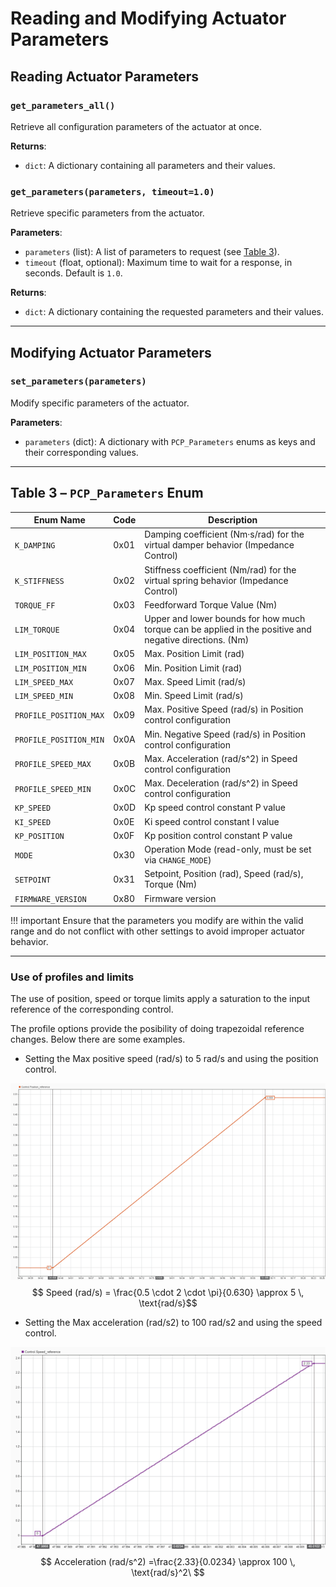 
# Reading and Modifying Actuator Parameters

## Reading Actuator Parameters

### `get_parameters_all()`

Retrieve all configuration parameters of the actuator at once.

**Returns**:
- `dict`: A dictionary containing all parameters and their values.

### `get_parameters(parameters, timeout=1.0)`

Retrieve specific parameters from the actuator.

**Parameters**:
- `parameters` (list): A list of parameters to request (see [Table 3](#table-3-pcp_parameters-enum)).
- `timeout` (float, optional): Maximum time to wait for a response, in seconds. Default is `1.0`.

**Returns**:
- `dict`: A dictionary containing the requested parameters and their values.

---

## Modifying Actuator Parameters

### `set_parameters(parameters)`

Modify specific parameters of the actuator.

**Parameters**:
- `parameters` (dict): A dictionary with `PCP_Parameters` enums as keys and their corresponding values.

---

## Table 3 – `PCP_Parameters` Enum

| Enum Name                | Code   | Description |
|--------------------------|--------|-------------|
| `K_DAMPING`              | 0x01   | Damping coefficient (Nm·s/rad) for the virtual damper behavior (Impedance Control) |
| `K_STIFFNESS`            | 0x02   | Stiffness coefficient (Nm/rad) for the virtual spring behavior (Impedance Control) |
| `TORQUE_FF`              | 0x03   | Feedforward Torque Value (Nm) |
| `LIM_TORQUE`             | 0x04   | Upper and lower bounds for how much torque can be applied in the positive and negative directions. (Nm) |
| `LIM_POSITION_MAX`       | 0x05   | Max. Position Limit (rad) |
| `LIM_POSITION_MIN`       | 0x06   | Min. Position Limit (rad) |
| `LIM_SPEED_MAX`          | 0x07   | Max. Speed Limit (rad/s) |
| `LIM_SPEED_MIN`          | 0x08   | Min. Speed Limit (rad/s) |
| `PROFILE_POSITION_MAX`   | 0x09   | Max. Positive Speed (rad/s) in Position control configuration |
| `PROFILE_POSITION_MIN`   | 0x0A   | Min. Negative Speed (rad/s) in Position control configuration |
| `PROFILE_SPEED_MAX`      | 0x0B   | Max. Acceleration (rad/s^2) in Speed control configuration |
| `PROFILE_SPEED_MIN`      | 0x0C   | Max. Deceleration (rad/s^2) in Speed control configuration |
| `KP_SPEED`               | 0x0D   | Kp speed control constant P value |
| `KI_SPEED`               | 0x0E   | Ki speed control constant I value |
| `KP_POSITION`            | 0x0F   | Kp position control constant P value |
| `MODE`                   | 0x30   | Operation Mode (read-only, must be set via `CHANGE_MODE`) |
| `SETPOINT`               | 0x31   | Setpoint, Position (rad), Speed (rad/s), Torque (Nm) |
| `FIRMWARE_VERSION`       | 0x80   | Firmware version |

!!! important
    Ensure that the parameters you modify are within the valid range and do not conflict with other settings to avoid improper actuator behavior.

---
### Use of profiles and limits

The use of position, speed or torque limits apply a saturation to the input reference of the corresponding control.

The profile options provide the posibility of doing trapezoidal reference changes. Below there are some examples.

- Setting the Max positive speed (rad/s) to 5 rad/s and using the position control.

![Speed profile](figs/Classes-04-PulsarActuator_Parameters/Speed_profile.png)
$$ Speed (rad/s) = \frac{0.5 \cdot 2 \cdot \pi}{0.630} \approx 5 \, \text{rad/s}$$

- Setting the Max acceleration (rad/s2) to 100 rad/s2 and using the speed control.

![Acceleration profile](figs/Classes-04-PulsarActuator_Parameters/Acceleration_profile.png)
$$ Acceleration (rad/s^2) =\frac{2.33}{0.0234} \approx 100 \, \text{rad/s}^2\ $$
